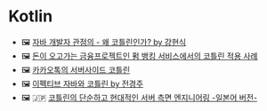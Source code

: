 # Kotlin
- 🖼 [자바 개발자 관점의 - 왜 코틀린인가? by 강현식](https://youtu.be/HhifPEExguA)
- 🖼 [돈이 오고가는 금융프로젝트인 펌 뱅킹 서비스에서의 코틀린 적용 사례](https://mk-v1.kakaocdn.net/dn/if-kakao/conf2019/conf_video_2019/1_103_04_m1.mp4)
- 🖼 [카카오톡의 서버사이드 코틀린](https://tv.kakao.com/channel/3150758/cliplink/391419295)
- 🖼 [이펙티브 자바와 코틀린 by 전경주](https://youtu.be/QIRJKIDLZgU)
- 🖼 🇯🇵 [코틀린의 단순하고 현대적인 서버 측면 엔지니어링 -일본어 버전-](https://youtu.be/bH1PTncifBk)
